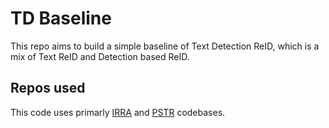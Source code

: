 # TD Baseline

This repo aims to build a simple baseline of Text Detection ReID, which is a mix of Text ReID and Detection based ReID.

## Repos used

This code uses primarly [IRRA](https://github.com/anosorae/IRRA) and [PSTR](https://github.com/JialeCao001/PSTR) codebases.